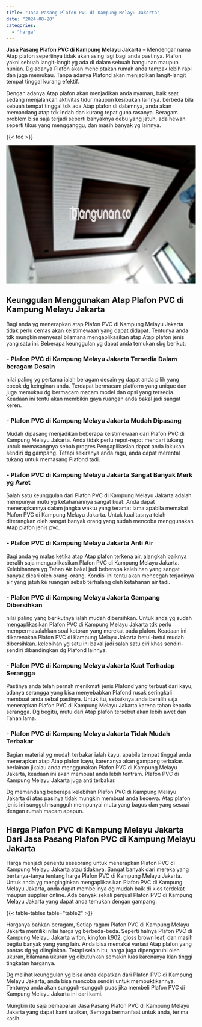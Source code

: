 ```yaml
---
title: "Jasa Pasang Plafon PVC di Kampung Melayu Jakarta"
date: "2024-08-20"
categories: 
  - "harga"
---
```


**Jasa Pasang Plafon PVC di Kampung Melayu Jakarta** – Mendengar nama Atap plafon sepertinya tidak akan asing lagi bagi anda pastinya. Plafon yakni sebuah langit-langit yg ada di dalam sebuah bangunan maupun hunian. Dg adanya Plafon akan menciptakan rumah anda tampak lebih rapi dan juga memukau. Tanpa adanya Plafond akan menjadikan langit-langit tempat tinggal kurang efektif.

Dengan adanya Atap plafon akan menjadikan anda nyaman, baik saat sedang menjalankan aktivitas tidur maupun kesibukan lainnya. berbeda bila sebuah tempat tinggal tdk ada Atap plafon di dalamnya, anda akan memandang atap tdk indah dan kurang tepat guna rasanya. Beragam problem bisa saja terjadi seperti banyaknya debu yang jatuh, ada hewan seperti tikus yang mengganggu, dan masih banyak yg lainnya.

{{< toc >}}

![Jasa Pasang Plafon PVC di Kampung Melayu Jakarta](/images/flafond-pvc-murah05.png)

## Keunggulan Menggunakan Atap Plafon PVC di Kampung Melayu Jakarta

Bagi anda yg menerapkan atap Plafon PVC di Kampung Melayu Jakarta tidak perlu cemas akan keistimewaan yang dapat didapat. Tentunya anda tdk mungkin menyesal bilamana mengaplikasikan atap Atap plafon jenis yang satu ini. Beberapa keunggulan yg dapat anda temukan sbg berikut:

### \- Plafon PVC di Kampung Melayu Jakarta Tersedia Dalam beragam Desain

nilai paling yg pertama ialah beragam desain yg dapat anda pilih yang cocok dg keinginan anda. Terdapat bermacam platform yang unique dan juga memukau dg bermacam macam model dan opsi yang tersedia. Keadaan ini tentu akan membikin gaya ruangan anda bakal jadi sangat keren.

### \- Plafon PVC di Kampung Melayu Jakarta Mudah Dipasang

Mudah dipasang menjadikan beberapa keistimewaan dari Plafon PVC di Kampung Melayu Jakarta. Anda tidak perlu repot-repot mencari tukang untuk memasangnya sebab progres Pengaplikasian dapat anda lakukan sendiri dg gampang. Tetapi sekiranya anda ragu, anda dapat merental tukang untuk memasang Plafond tadi.

### \- Plafon PVC di Kampung Melayu Jakarta Sangat Banyak Merk yg Awet

Salah satu keunggulan dari Plafon PVC di Kampung Melayu Jakarta adalah mempunyai mutu yg ketahanannya sangat kuat. Anda dapat menerapkannya dalam jangka waktu yang teramat lama apabila memakai Plafon PVC di Kampung Melayu Jakarta. Untuk kualitasnya telah diterangkan oleh sangat banyak orang yang sudah mencoba menggunakan Atap plafon jenis pvc.

### \- Plafon PVC di Kampung Melayu Jakarta Anti Air

Bagi anda yg malas ketika atap Atap plafon terkena air, alangkah baiknya beralih saja mengaplikasikan Plafon PVC di Kampung Melayu Jakarta. Kelebihannya yg Tahan Air bakal jadi beberapa kelebihan yang sangat banyak dicari oleh orang-orang. Kondisi ini tentu akan mencegah terjadinya air yang jatuh ke ruangan sebab terhalang oleh ketahanan air tadi.

### \- Plafon PVC di Kampung Melayu Jakarta Gampang Dibersihkan

nilai paling yang berikutnya ialah mudah dibersihkan. Untuk anda yg sudah mengaplikasikan Plafon PVC di Kampung Melayu Jakarta tdk perlu mempermasalahkan soal kotoran yang merekat pada plafon. Keadaan ini dikarenakan Plafon PVC di Kampung Melayu Jakarta betul-betul mudah dibersihkan. kelebihan yg satu ini bakal jadi salah satu ciri khas sendiri-sendiri dibandingkan dg Plafond lainnya.

### \- Plafon PVC di Kampung Melayu Jakarta Kuat Terhadap Serangga

Pastinya anda telah pernah menikmati jenis Plafond yang terbuat dari kayu, adanya serangga yang bisa menyebabkan Plafond rusak seringkali membuat anda sebal pastinya. Untuk itu, sebaiknya anda beralih saja menerapkan Plafon PVC di Kampung Melayu Jakarta karena tahan kepada serangga. Dg begitu, mutu dari Atap plafon tersebut akan lebih awet dan Tahan lama.

### \- Plafon PVC di Kampung Melayu Jakarta Tidak Mudah Terbakar

Bagian material yg mudah terbakar ialah kayu, apabila tempat tinggal anda menerapkan atap Atap plafon kayu, karenanya akan gampang terbakar. berlainan jikalau anda menggunakan Plafon PVC di Kampung Melayu Jakarta, keadaan ini akan membuat anda lebih tentram. Plafon PVC di Kampung Melayu Jakarta juga anti terbakar.

Dg memandang beberapa kelebihan Plafon PVC di Kampung Melayu Jakarta di atas pasinya tidak mungkin membuat anda kecewa. Atap plafon jenis ini sungguh-sungguh mempunyai mutu yang bagus dan yang sesuai dengan rumah macam apapun.

## Harga Plafon PVC di Kampung Melayu Jakarta Dari Jasa Pasang Plafon PVC di Kampung Melayu Jakarta

Harga menjadi penentu seseorang untuk menerapkan Plafon PVC di Kampung Melayu Jakarta atau tidaknya. Sangat banyak dari mereka yang bertanya-tanya tentang harga Plafon PVC di Kampung Melayu Jakarta. Untuk anda yg menginginkan mengaplikasikan Plafon PVC di Kampung Melayu Jakarta, anda dapat membelinya dg mudah baik di kios terdekat maupun supplier online. Ada banyak sekali penjual Plafon PVC di Kampung Melayu Jakarta yang dapat anda temukan dengan gampang.

{{< table-tables table="table2" >}}

Harganya bahkan beragam, Setiap ragam Plafon PVC di Kampung Melayu Jakarta memiliki nilai harga yg berbeda-beda. Seperti halnya Plafon PVC di Kampung Melayu Jakarta wifon, kingfon k902, gloss brown leaf, dan masih begitu banyak yang yang lain. Anda bisa memakai variasi Atap plafon yang pantas dg yg diinginkan. Tetapi selain itu, harga juga dipengaruhi oleh ukuran, bilamana ukuran yg dibutuhkan semakin luas karenanya kian tinggi tingkatan harganya.

Dg melihat keunggulan yg bisa anda dapatkan dari Plafon PVC di Kampung Melayu Jakarta, anda bisa mencoba sendiri untuk membuktikannya. Tentunya anda akan sungguh-sungguh puas jika membeli Plafon PVC di Kampung Melayu Jakarta ini dari kami.

Mungkin itu saja pemaparan Jasa Pasang Plafon PVC di Kampung Melayu Jakarta yang dapat kami uraikan, Semoga bermanfaat untuk anda, terima kasih.
